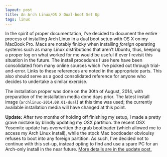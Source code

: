```yaml
---
layout: post
title: An Arch Linux/OS X Dual-boot Set Up
tags: linux
---  
```



In the spirit of proper documentation, I’ve decided to document the entire process of installing Arch Linux in a dual boot setup with OS X on my MacBook Pro. Macs are notably finicky when installing _foreign_ operating systems such as many Linux distributions that aren’t Ubuntu, thus, keeping a proper log on what worked for me would be useful if ever I revisit this situation in the future. The install procedures I use here have been consolidated from many online sources which I’ve picked out through trial-and-error. Links to these references are noted in the appropriate parts. This also should serve as a good consolidated reference for anyone who decides to undertake a similar exercise. 

The installation proper was done on the 30th of August, 2014, with preparation of the installation media done days prior. The latest install image (`archlinux-2014.08.01-dual`) at this time was used; the currently available installation media will have changed at this point.

__Update:__ After two months of holding off finishing my setup, I made a pretty grave mistake by blindly updating my OSX partition. the recent OSX Yosemite update has overwritten the grub bootloader (which allowed me to access my Arch Linux install), while the stock Mac bootloader obvioulsy refuses to boot into any foreign partition. As such, I've decided not to continue with this set-up, instead opting to find and use a spare PC for an Arch-only install in the near future. [More details are in the update post.](/2014/10/22/Arch-Install-Update)